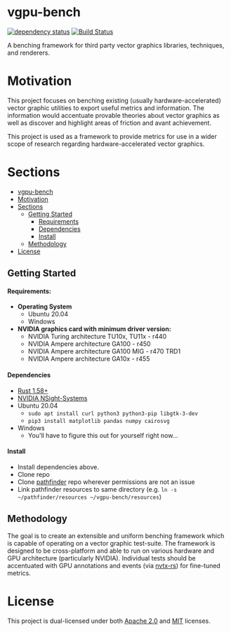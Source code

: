 # vgpu-bench
[![dependency status](https://deps.rs/repo/github/simbleau/vgpu-bench/status.svg)](https://deps.rs/repo/github/simbleau/vgpu-bench)
[![Build Status](https://app.travis-ci.com/simbleau/vgpu-bench.svg?branch=main)](https://app.travis-ci.com/simbleau/vgpu-bench)

A benching framework for third party vector graphics libraries, techniques, and renderers.

# Motivation

This project focuses on benching existing (usually hardware-accelerated) vector graphic utilities to export useful metrics and information. The information would accentuate provable theories about vector graphics as well as discover and highlight areas of friction and avant achievement.

This project is used as a framework to provide metrics for use in a wider scope of research regarding hardware-accelerated vector graphics.

# Sections

- [vgpu-bench](#vgpu-bench)
- [Motivation](#motivation)
- [Sections](#sections)
  - [Getting Started](#getting-started)
    - [Requirements](#requirements)
    - [Dependencies](#dependencies)
    - [Install](#install)
  - [Methodology](#methodology)
- [License](#license)

## Getting Started

#### Requirements:

 - **Operating System**
   - Ubuntu 20.04
   - Windows
 - **NVIDIA graphics card with minimum driver version:**
   - NVIDIA Turing architecture TU10x, TU11x - r440
   - NVIDIA Ampere architecture GA100 - r450
   - NVIDIA Ampere architecture GA100 MIG - r470 TRD1
   - NVIDIA Ampere architecture GA10x - r455

#### Dependencies
 - [Rust 1.58+](https://rustup.rs/)
 - [NVIDIA NSight-Systems](https://developer.nvidia.com/nsight-systems)
 - Ubuntu 20.04
   - `sudo apt install curl python3 python3-pip libgtk-3-dev`
   - `pip3 install matplotlib pandas numpy cairosvg`
 - Windows
   - You'll have to figure this out for yourself right now...

#### Install
 - Install dependencies above.
 - Clone repo
 - Clone [pathfinder](https://github.com/servo/pathfinder) repo wherever permissions are not an issue
 - Link pathfinder resources to same directory (e.g. `ln -s ~/pathfinder/resources ~/vgpu-bench/resources`)

## Methodology

The goal is to create an extensible and uniform benching framework which is capable of operating on a vector graphic test-suite. The framework is designed to be cross-platform and able to run on various hardware and GPU architecture (particularly NVIDIA).
Individual tests should be accentuated with GPU annotations and events (via [nvtx-rs](https://github.com/simbleau/nvtx-rs)) for fine-tuned metrics.

# License

This  project is dual-licensed under both [Apache 2.0](https://github.com/simbleau/convo/blob/main/LICENSE-APACHE) and [MIT](https://github.com/simbleau/convo/blob/main/LICENSE-MIT) licenses.
